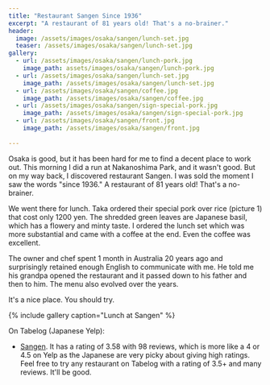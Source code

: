 ```yaml
---
title: "Restaurant Sangen Since 1936"
excerpt: "A restaurant of 81 years old! That's a no-brainer."
header:
  image: /assets/images/osaka/sangen/lunch-set.jpg
  teaser: /assets/images/osaka/sangen/lunch-set.jpg
gallery:
  - url: /assets/images/osaka/sangen/lunch-pork.jpg
    image_path: assets/images/osaka/sangen/lunch-pork.jpg
  - url: /assets/images/osaka/sangen/lunch-set.jpg
    image_path: /assets/images/osaka/sangen/lunch-set.jpg
  - url: /assets/images/osaka/sangen/coffee.jpg
    image_path: /assets/images/osaka/sangen/coffee.jpg
  - url: /assets/images/osaka/sangen/sign-special-pork.jpg
    image_path: /assets/images/osaka/sangen/sign-special-pork.jpg
  - url: /assets/images/osaka/sangen/front.jpg
    image_path: /assets/images/osaka/sangen/front.jpg
  
---
```


Osaka is good, but it has been hard for me to find a decent place to work out. This morning I did a run at Nakanoshima Park, and it wasn't good. But on my way back, I discovered restaurant Sangen. I was sold the moment I saw the words "since 1936." A restaurant of 81 years old! That's a no-brainer. 

We went there for lunch. Taka ordered their special pork over rice (picture 1) that cost only 1200 yen. The shredded green leaves are Japanese basil, which has a flowery and minty taste. I ordered the lunch set which was more substantial and came with a coffee at the end. Even the coffee was excellent.

The owner and chef spent 1 month in Australia 20 years ago and surprisingly retained enough English to communicate with me. He told me his grandpa opened the restaurant and it passed down to his father and then to him. The menu also evolved over the years.

It's a nice place. You should try. 

{% include gallery caption="Lunch at Sangen" %}

On Tabelog (Japanese Yelp):

* [Sangen](https://tabelog.com/en/osaka/A2701/A270201/27003946/). It has a rating of 3.58 with 98 reviews, which is more like a 4 or 4.5 on Yelp as the Japanese are very picky about giving high ratings. Feel free to try any restaurant on Tabelog with a rating of 3.5+ and many reviews. It'll be good. 

